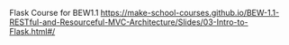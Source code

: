 Flask Course for BEW1.1
https://make-school-courses.github.io/BEW-1.1-RESTful-and-Resourceful-MVC-Architecture/Slides/03-Intro-to-Flask.html#/

